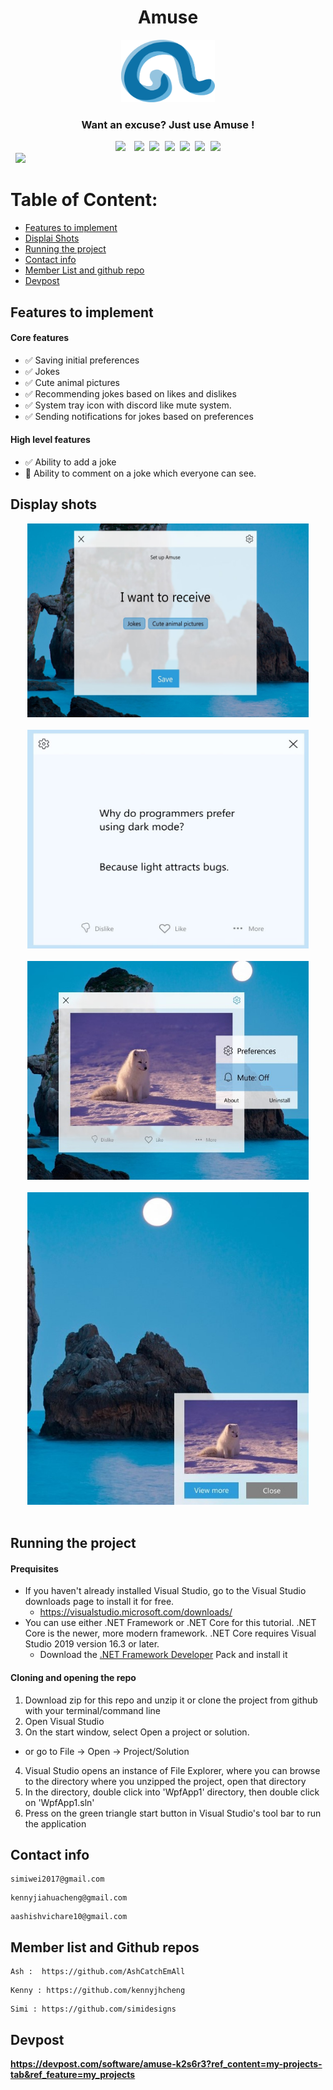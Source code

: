 <div align="center"><h1>Amuse</h1></div>
<div align="center"><img height="100" width="150" src="amuse.png"/></div>

<div align="center"><h3> Want an excuse? Just use Amuse ! </h3></div>
<pre><div align="center"><img style="margin-right: 5px;" src="https://img.shields.io/badge/Python-3-brightgreen"/> <img src="https://img.shields.io/badge/C%23-WPF-blue"/> <img src="https://img.shields.io/badge/%20%20Uptime-90%25-orange"/> <img src="https://img.shields.io/badge/%20%20build-passing-green"/> <img src="https://img.shields.io/badge/%20%20Uptime-90%25-orange"/> <img src="https://img.shields.io/badge/%20%20contributers-3-informational"/> <img src="https://img.shields.io/badge/.NET-4.7.2-important"/></div> <img src="https://img.shields.io/badge/maintainability-A-yellow"/></div></pre> 

# Table of Content:
- [Features to implement](#features-to-implement)
- [Displai Shots](#display-shots)
- [Running the project](#running-the-project)
- [Contact info](#contact-info)
- [Member List and github repo](#member-list-and-github-repos)
- [Devpost](#devpost)
## Features to implement
#### Core features 
- ✅ Saving initial preferences
- ✅ Jokes 
- ✅ Cute animal pictures 
- ✅ Recommending jokes based on likes and dislikes
- ✅ System tray icon with discord like mute system.
- ✅ Sending notifications for jokes based on preferences

#### High level features
- ✅ Ability to add a joke
- 🚧 Ability to comment on a joke which everyone can see.

## Display shots
<div align="center"><img src ="p1.jpg" width="450" height="310"></div><br/>
 <div align="center"> <img src ="p2.jpg" width="450" height="350"> </div> <br/>  <div align="center">  <img src ="p3.jpg" width="450" height="350">   </div><br/>  <div align="center">  <img src ="p4.jpg" width="450" height="500"></div><br/>

## Running the project
#### Prequisites 
- If you haven't already installed Visual Studio, go to the Visual Studio downloads page to install it for free.
  - https://visualstudio.microsoft.com/downloads/
- You can use either .NET Framework or .NET Core for this tutorial. .NET Core is the newer, more modern framework. .NET Core requires Visual Studio 2019 version 16.3 or later.
  - Download the [.NET Framework Developer](https://dotnet.microsoft.com/download/dotnet-framework/net472) Pack and install it

#### Cloning and opening the repo
1. Download zip for this repo and unzip it or clone the project from github with your terminal/command line
2. Open Visual Studio
3. On the start window, select Open a project or solution.
  * or go to File -> Open -> Project/Solution
4. Visual Studio opens an instance of File Explorer, where you can browse to the directory where you unzipped the project, open that directory
5. In the directory, double click into 'WpfApp1' directory, then double click on 'WpfApp1.sln'
6. Press on the green triangle start button in Visual Studio's tool bar to run the application

## Contact info
```
simiwei2017@gmail.com 
```
```
kennyjiahuacheng@gmail.com
```
```
aashishvichare10@gmail.com
```

## Member list and Github repos
 ```
 Ash :  https://github.com/AshCatchEmAll
 ```
 ```
 Kenny : https://github.com/kennyjhcheng
 ```
 ```
 Simi : https://github.com/simidesigns
 ```
 
 ## Devpost
__https://devpost.com/software/amuse-k2s6r3?ref_content=my-projects-tab&ref_feature=my_projects__
